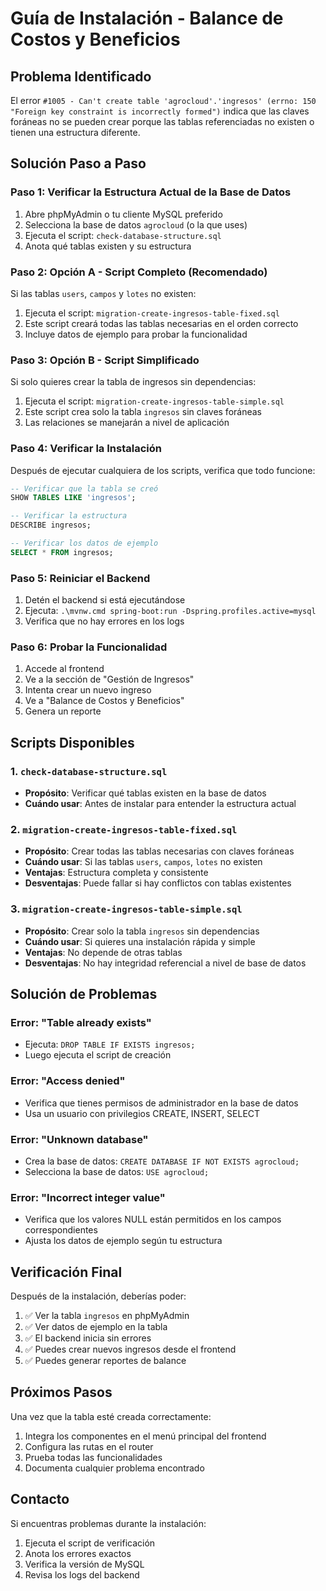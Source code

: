 # Guía de Instalación - Balance de Costos y Beneficios

## Problema Identificado
El error `#1005 - Can't create table 'agrocloud'.'ingresos' (errno: 150 "Foreign key constraint is incorrectly formed")` indica que las claves foráneas no se pueden crear porque las tablas referenciadas no existen o tienen una estructura diferente.

## Solución Paso a Paso

### Paso 1: Verificar la Estructura Actual de la Base de Datos

1. Abre phpMyAdmin o tu cliente MySQL preferido
2. Selecciona la base de datos `agrocloud` (o la que uses)
3. Ejecuta el script: `check-database-structure.sql`
4. Anota qué tablas existen y su estructura

### Paso 2: Opción A - Script Completo (Recomendado)

Si las tablas `users`, `campos` y `lotes` no existen:

1. Ejecuta el script: `migration-create-ingresos-table-fixed.sql`
2. Este script creará todas las tablas necesarias en el orden correcto
3. Incluye datos de ejemplo para probar la funcionalidad

### Paso 3: Opción B - Script Simplificado

Si solo quieres crear la tabla de ingresos sin dependencias:

1. Ejecuta el script: `migration-create-ingresos-table-simple.sql`
2. Este script crea solo la tabla `ingresos` sin claves foráneas
3. Las relaciones se manejarán a nivel de aplicación

### Paso 4: Verificar la Instalación

Después de ejecutar cualquiera de los scripts, verifica que todo funcione:

```sql
-- Verificar que la tabla se creó
SHOW TABLES LIKE 'ingresos';

-- Verificar la estructura
DESCRIBE ingresos;

-- Verificar los datos de ejemplo
SELECT * FROM ingresos;
```

### Paso 5: Reiniciar el Backend

1. Detén el backend si está ejecutándose
2. Ejecuta: `.\mvnw.cmd spring-boot:run -Dspring.profiles.active=mysql`
3. Verifica que no hay errores en los logs

### Paso 6: Probar la Funcionalidad

1. Accede al frontend
2. Ve a la sección de "Gestión de Ingresos"
3. Intenta crear un nuevo ingreso
4. Ve a "Balance de Costos y Beneficios"
5. Genera un reporte

## Scripts Disponibles

### 1. `check-database-structure.sql`
- **Propósito**: Verificar qué tablas existen en la base de datos
- **Cuándo usar**: Antes de instalar para entender la estructura actual

### 2. `migration-create-ingresos-table-fixed.sql`
- **Propósito**: Crear todas las tablas necesarias con claves foráneas
- **Cuándo usar**: Si las tablas `users`, `campos`, `lotes` no existen
- **Ventajas**: Estructura completa y consistente
- **Desventajas**: Puede fallar si hay conflictos con tablas existentes

### 3. `migration-create-ingresos-table-simple.sql`
- **Propósito**: Crear solo la tabla `ingresos` sin dependencias
- **Cuándo usar**: Si quieres una instalación rápida y simple
- **Ventajas**: No depende de otras tablas
- **Desventajas**: No hay integridad referencial a nivel de base de datos

## Solución de Problemas

### Error: "Table already exists"
- Ejecuta: `DROP TABLE IF EXISTS ingresos;`
- Luego ejecuta el script de creación

### Error: "Access denied"
- Verifica que tienes permisos de administrador en la base de datos
- Usa un usuario con privilegios CREATE, INSERT, SELECT

### Error: "Unknown database"
- Crea la base de datos: `CREATE DATABASE IF NOT EXISTS agrocloud;`
- Selecciona la base de datos: `USE agrocloud;`

### Error: "Incorrect integer value"
- Verifica que los valores NULL están permitidos en los campos correspondientes
- Ajusta los datos de ejemplo según tu estructura

## Verificación Final

Después de la instalación, deberías poder:

1. ✅ Ver la tabla `ingresos` en phpMyAdmin
2. ✅ Ver datos de ejemplo en la tabla
3. ✅ El backend inicia sin errores
4. ✅ Puedes crear nuevos ingresos desde el frontend
5. ✅ Puedes generar reportes de balance

## Próximos Pasos

Una vez que la tabla esté creada correctamente:

1. Integra los componentes en el menú principal del frontend
2. Configura las rutas en el router
3. Prueba todas las funcionalidades
4. Documenta cualquier problema encontrado

## Contacto

Si encuentras problemas durante la instalación:

1. Ejecuta el script de verificación
2. Anota los errores exactos
3. Verifica la versión de MySQL
4. Revisa los logs del backend
